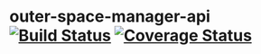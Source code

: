 # outer-space-manager-api [![Build Status](https://travis-ci.org/RBische/outer-space-manager-api.svg?branch=master)](https://travis-ci.org/RBische/outer-space-manager-api)  [![Coverage Status](https://coveralls.io/repos/github/RBische/outer-space-manager-api/badge.svg?branch=master)](https://coveralls.io/github/RBische/outer-space-manager-api?branch=master)
